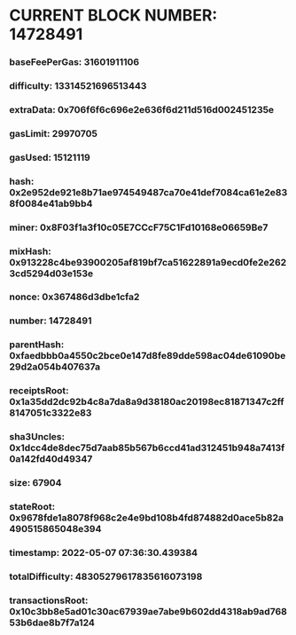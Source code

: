 # CURRENT BLOCK NUMBER: 14728491

### baseFeePerGas: 31601911106
### difficulty: 13314521696513443
### extraData: 0x706f6f6c696e2e636f6d211d516d002451235e
### gasLimit: 29970705
### gasUsed: 15121119
### hash: 0x2e952de921e8b71ae974549487ca70e41def7084ca61e2e838f0084e41ab9bb4
### miner: 0x8F03f1a3f10c05E7CCcF75C1Fd10168e06659Be7
### mixHash: 0x913228c4be93900205af819bf7ca51622891a9ecd0fe2e2623cd5294d03e153e
### nonce: 0x367486d3dbe1cfa2
### number: 14728491
### parentHash: 0xfaedbbb0a4550c2bce0e147d8fe89dde598ac04de61090be29d2a054b407637a
### receiptsRoot: 0x1a35dd2dc92b4c8a7da8a9d38180ac20198ec81871347c2ff8147051c3322e83
### sha3Uncles: 0x1dcc4de8dec75d7aab85b567b6ccd41ad312451b948a7413f0a142fd40d49347
### size: 67904
### stateRoot: 0x9678fde1a8078f968c2e4e9bd108b4fd874882d0ace5b82a490515865048e394
### timestamp: 2022-05-07 07:36:30.439384
### totalDifficulty: 48305279617835616073198
### transactionsRoot: 0x10c3bb8e5ad01c30ac67939ae7abe9b602dd4318ab9ad76853b6dae8b7f7a124
